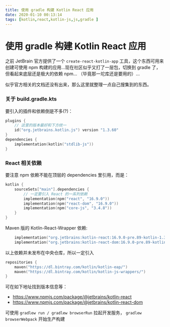 ```yaml
---
title: 使用 gradle 构建 Kotlin React 应用
date: 2020-01-10 00:13:14
tags: [kotlin,react,kotlin-js,js,gradle ]
---
```

# 使用 gradle 构建 Kotlin React 应用

之前 JetBrain 官方提供了一个 `create-react-kotlin-app` 工具，这个东西可用来创建可使用 npm 构建的应用…现在社区似乎又打了一层包，切换到 gradle 了，但看起来底层还是极大的依赖 npm… （毕竟那一坨库还是要用的）…

似乎官方相关的文档还没有出来，那么这里就整理一点自己搜集到的东西。

### 关于 build.gradle.kts

要引入的插件和依赖倒是不多(?)：
```kotlin
plugins {
    // 这里的版本最好和下方统一
    id("org.jetbrains.kotlin.js") version "1.3.60"
}
dependencies {
    implementation(kotlin("stdlib-js"))
}
```

### React 相关依赖

要注意 npm 依赖不能在顶层的 dependencies 里引用，而是：
```kotlin
kotlin {
    sourceSets["main"].dependencies {
        // 一定要引入 React 的一系列依赖
        implementation(npm("react", "16.9.0"))
        implementation(npm("react-dom", "16.9.0"))
        implementation(npm("core-js", "3.4.8"))
    }
}
```


Maven 版的 Kotlin-React-Wrapper 依赖:
```kotlin
    implementation("org.jetbrains:kotlin-react:16.9.0-pre.89-kotlin-1.3.60")
    implementation("org.jetbrains:kotlin-react-dom:16.9.0-pre.89-kotlin-1.3.60")
```
以上依赖并未发布在中央仓库，所以一定引入
```kotlin
repositories {
    maven("https://dl.bintray.com/kotlin/kotlin-eap/")
    maven("https://dl.bintray.com/kotlin/kotlin-js-wrappers/")
}
```

可在如下地址找到版本信息等：
- https://www.npmjs.com/package/@jetbrains/kotlin-react
- https://www.npmjs.com/package/@jetbrains/kotlin-react-dom

可使用 `gradlew run / gradlew browserRun` 拉起开发服务， `gradlew browserWebpack` 开始生产构建
